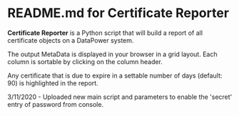 # README.md for Certificate Reporter

**Certificate Reporter** is a Python script that will build a report of all certificate objects on a DataPower system.

The output MetaData is displayed in your browser in a grid layout. Each column is sortable by clicking on the column header.

Any certificate that is due to expire in a settable number of days (default: 90) is highlighted in the report.

3/11/2020 - Uploaded new main script and parameters to enable the 'secret' entry of password from console.
